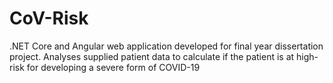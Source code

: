 # CoV-Risk
.NET Core and Angular web application developed for final year dissertation project. Analyses supplied patient data to calculate if the patient is at high-risk for developing a severe form of COVID-19
